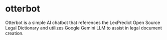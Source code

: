 # otterbot
Otterbot is a simple AI chatbot that references the LexPredict Open Source Legal Dictionary and utilizes Google Gemini LLM to assist in legal document creation.
